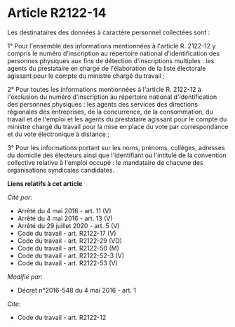 # Article R2122-14

Les destinataires des données à caractère personnel collectées sont : 

1° Pour l'ensemble des informations mentionnées à l'article R. 2122-12 y compris le numéro d'inscription au répertoire
national d'identification des personnes physiques aux fins de détection d'inscriptions multiples : les agents du prestataire
en charge de l'élaboration de la liste électorale agissant pour le compte du ministre chargé du travail ; 

2° Pour toutes les informations mentionnées à l'article R. 2122-12 à l'exclusion du numéro d'inscription au répertoire
national d'identification des personnes physiques : les agents des services des directions régionales des entreprises, de la
concurrence, de la consommation, du travail et de l'emploi et les agents du prestataire agissant pour le compte du ministre
chargé du travail pour la mise en place du vote par correspondance et du vote électronique à distance ;

3° Pour les informations portant sur les noms, prénoms, collèges, adresses du domicile des électeurs ainsi que l'identifiant
ou l'intitulé de la convention collective relative à l'emploi occupé : le mandataire de chacune des organisations syndicales
candidates.

**Liens relatifs à cet article**

_Cité par_:

  - Arrêté du 4 mai 2016 - art. 11 (V)
  - Arrêté du 4 mai 2016 - art. 13 (V)
  - Arrêté du 29 juillet 2020 - art. 5 (V)
  - Code du travail - art. R2122-17 (V)
  - Code du travail - art. R2122-29 (VD)
  - Code du travail - art. R2122-50 (M)
  - Code du travail - art. R2122-52-3 (V)
  - Code du travail - art. R2122-53 (V)

_Modifié par_:

  - Décret n°2016-548 du 4 mai 2016 - art. 1

_Cite_:

  - Code du travail - art. R2122-12
